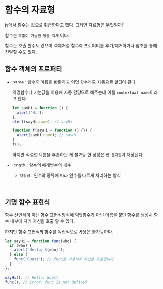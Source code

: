 # 함수의 자료형

js에서 함수는 값으로 취급한다고 했다. 그러면 자료형은 무엇일까?

함수는 `호출이 가능한 행동 객체` 이다.

함수는 호출 할수도 있으며 객체처럼 함수에 프로퍼티를 추가/제거하거나 참조를 통해 전달할 수도 있다.

## 함수 객체의 프로퍼티

- name : 함수의 이름을 반환하고 익명 함수라도 자동으로 할당이 된다.

  익명함수나 기본값을 이용해 자동 할당으로 해주는데 이를 `contextual name`이라고 한다.

  ```js
  let sayHi = function () {
    alert('Hi');
  };
  alert(sayHi.name); // sayHi

  function f(sayHi = function () {}) {
    alert(sayHi.name); // sayHi
  }
  f();
  ```

  하지만 적절한 이름을 추론하는 게 불가능 한 상황은 `빈 문자열`이 저장된다.

- length : 함수의 매개변수의 개수

  - `다형성` : 인수의 종류에 따라 인수를 다르게 처리하는 방식

<br>

## 기명 함수 표현식

함수 선언식이 아닌 함수 표현식방식에 익명함수가 아닌 이름을 붙인 함수를 생성시 함수 내부에 자기 자신을 호출 할 수 있다.

하지만 함수 표현식의 함수를 독립적으로 사용은 불가능하다.

```js
let sayHi = function func(who) {
  if (who) {
    alert(`Hello, ${who}`);
  } else {
    func('Guest'); // func를 사용해서 자신을 호출합니다.
  }
};

sayHi(); // Hello, Guest
func(); // Error, func is not defined
```
